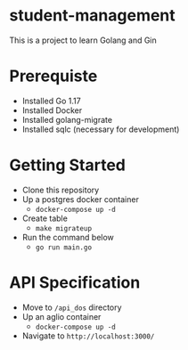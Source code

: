 # student-management
This is a project to learn Golang and Gin

# Prerequiste
- Installed Go 1.17
- Installed Docker
- Installed golang-migrate
- Installed sqlc (necessary for development)

# Getting Started
- Clone this repository
- Up a postgres docker container
  - `docker-compose up -d`
- Create table
  - `make migrateup`
- Run the command below
  - `go run main.go`

# API Specification
- Move to `/api_dos` directory
- Up an aglio container
  - `docker-compose up -d`
- Navigate to `http://localhost:3000/`
